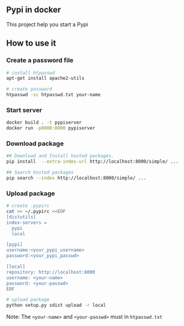 ## Pypi in docker
This project help you start a Pypi

## How to use it

### Create a password file
```bash
# install htpasswd
apt-get install apache2-utils

# create password
htpasswd -sc htpasswd.txt your-name
```

### Start server
```bash
docker build . -t pypiserver
docker run -p8000:8000 pypiserver
```

### Download package
```bash
## Download and Install hosted packages.
pip install  --extra-index-url http://localhost:8000/simple/ ...

## Search hosted packages
pip search --index http://localhost:8000/simple/ ...
```

### Upload package
```bash
# create .pypirc
cat >> ~/.pypirc <<EOF
[distutils]
index-servers =
  pypi
  local

[pypi]
username:<your_pypi_username>
password:<your_pypi_passwd>

[local]
repository: http://localhost:8000
username: <your-name>
password: <your-passwd>
EOF

# upload package
python setup.py sdist upload -r local
```
Note: The `<your-name>` and `<your-passwd>` must in `htpasswd.txt`